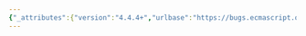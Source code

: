```yaml
---
{"_attributes":{"version":"4.4.4+","urlbase":"https://bugs.ecmascript.org/","maintainer":"dherman@mozilla.com"},"bug":{"bug_id":3137,"creation_ts":"2014-08-15 07:37:00 -0700","short_desc":"22.1.3.24 Array.prototype.sort: apply ToNumber on the result of compareFn in order to match web reality","delta_ts":"2015-02-19 19:11:09 -0800","product":"Draft for 6th Edition","component":"normative change from ES5.x","version":"Rev 26: July 18, 2014 Draft","rep_platform":"All","op_sys":"All","bug_status":"RESOLVED","resolution":"FIXED","priority":"Normal","bug_severity":"normal","blocked":3089,"everconfirmed":true,"reporter":{"uid":"claude.pache","name":"Claude Pache"},"assigned_to":{"uid":"allen","name":"Allen Wirfs-Brock"},"long_desc":[{"commentid":9791,"comment_count":0,"who":{"uid":"claude.pache","name":"Claude Pache"},"bug_when":"2014-08-15 07:37:37 -0700","thetext":"Array.prototype.sort() is specced to have an implementation-defined behaviour if the provided comparison function does not return a number. Testing current versions of popular web browsers reveals that, in reality, all of them do a `ToNumber()` conversion on the result of `compareFn` (see Comment #1 for the testcase).\n\nTherefore, step 17 of the SortCompare abstract operation (22.1.3.24.1 and 22.2.3.26) should be modified as follows:\n\n17. If the argument comparefn is not undefined, then\n  (steps a, b, c unchanged)\n  d. Let vNum be ToNumber(v).\n  e. ReturnIfAbrupt(vNum).\n  f. If vNum < 0, then return -1.\n  g. If vNum > 0, then return 1.\n  h. Return +0.\n\nSteps f-h are a further refinement (maybe not really needed), ensuring that all results > 0, resp. < 0, are considered equivalent. With the above changes, the SortCompare() operation returns either -1, 1 or +0, or an abrupt completion."},{"commentid":9792,"comment_count":1,"who":{"uid":"claude.pache","name":"Claude Pache"},"bug_when":"2014-08-15 07:41:49 -0700","thetext":"The testcase I used was the following: \n\n    var a = []\n    for (var i = 0; i < 5; i++) {\n        a[i] = Math.random()\n    }\n\n    function compareFn(a, b) {\n        console.log(\"compareFn called with arguments \", a, b)\n        var result = a - b\n        return { valueOf: function() { \n            console.log(\"valueOf called!\"); \n            return result  \n        } }\n    }\n\n    a.sort(compareFn)"},{"commentid":9794,"comment_count":2,"who":{"uid":"claude.pache","name":"Claude Pache"},"bug_when":"2014-08-15 08:31:40 -0700","thetext":"(In reply to Claude Pache from comment #1)\nIn order to convince oneself that implementations really do a ToNumber() and not just a ToPrimitive(), further test is needed. In the testcase of Comment #1, try to replace the following line\n\n            return result  \n\nwith one of the below:\n\n(1) return ' 000' + result + '  '\n\nIn that case, ToNumber() produces the value of `result`, and the array is correctly sorted.\n\n(2) return result + ' f'\n\nIn that case, ToNumber() produces NaN, and the array may not be sorted. Experience shows that implementations indeed call `compareFn` a fixed number of times (4 or 8 times, depending of the implementation, for an array of length 5), and do not change the order of the elements of array."},{"commentid":12557,"comment_count":3,"who":{"uid":"allen","name":"Allen Wirfs-Brock"},"bug_when":"2015-02-13 10:27:15 -0800","thetext":"fixed in rev34 editor's draft\n\nAdded the ToNumber\n\ndidn't add the normalization to -1, 1. That seems like an \"improvement\" that isn't strictly motivated trying to match current implementation behavior."},{"commentid":13145,"comment_count":4,"who":{"uid":"allen","name":"Allen Wirfs-Brock"},"bug_when":"2015-02-19 19:11:09 -0800","thetext":"fixed in rev34"}]}}
---
```

